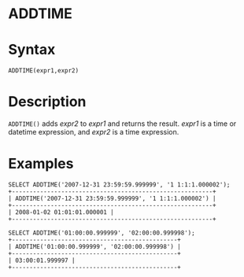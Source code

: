# ADDTIME

#

# Syntax

```
ADDTIME(expr1,expr2)
```

#

# Description

`ADDTIME()` adds *expr2* to *expr1* and returns the result. *expr1* is a time
or datetime expression, and *expr2* is a time expression.

#

# Examples

```
SELECT ADDTIME('2007-12-31 23:59:59.999999', '1 1:1:1.000002');
+---------------------------------------------------------+
| ADDTIME('2007-12-31 23:59:59.999999', '1 1:1:1.000002') |
+---------------------------------------------------------+
| 2008-01-02 01:01:01.000001 |
+---------------------------------------------------------+

SELECT ADDTIME('01:00:00.999999', '02:00:00.999998');
+-----------------------------------------------+
| ADDTIME('01:00:00.999999', '02:00:00.999998') |
+-----------------------------------------------+
| 03:00:01.999997 |
+-----------------------------------------------+
```
